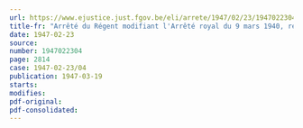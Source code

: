 ```yaml
---
url: https://www.ejustice.just.fgov.be/eli/arrete/1947/02/23/1947022304/justel
title-fr: "Arrêté du Régent modifiant l'Arrêté royal du 9 mars 1940, relatif à la discipline des officiers et agents de police judiciaire, auxiliaires de l'auditeur général"
date: 1947-02-23
source:
number: 1947022304
page: 2814
case: 1947-02-23/04
publication: 1947-03-19
starts:
modifies:
pdf-original:
pdf-consolidated:
---
```


